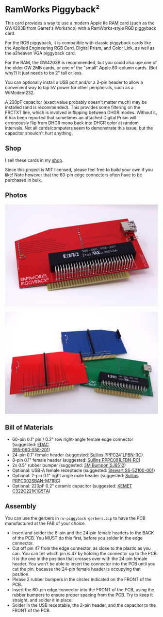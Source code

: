 # RamWorks Piggyback²

This card provides a way to use a modern Apple IIe RAM card (such as the GW4203B from Garret's Workshop) with a RamWorks-style RGB piggyback card.

For the RGB piggyback, it is compatible with classic piggyback cards like the Applied Engineering RGB Card, Digital Prism, and Color Link, as well as the a2heaven VGA piggyback card.

For the RAM, the GW4203B is recommended, but you could also use one of the older GW 2MB cards, or one of the "small" Apple 80-column cards. (But why?) It just needs to be 2" tall or less.

You can optionally install a USB port and/or a 2-pin header to allow a convenient way to tap 5V power for other peripherals, such as a WiModem232.

A 220pF capacitor (exact value probably doesn't matter much) may be installed (and is recommended). This provides some filtering on the FRCTXT line, which is involved in flipping between DHGR modes. Without it, it has been reported that sometimes an attached Digital Prism will erroneously flip from DHGR mono back into DHGR color at random intervals. Not all cards/computers seem to demonstrate this issue, but the capacitor shouldn't hurt anything.

## Shop

I sell these cards in my [shop](http://lexingtoninfosystems.com).

Since this project is MIT licensed, please feel free to build your own if you like! Note however that the 60-pin edge connectors often have to be purchased in bulk.

## Photos

![Photo of assembled card](photo1.jpg)

![Photo of 3 assembled cards, including back](photo2.jpg)

## Bill of Materials

* 60-pin 0.1" pin / 0.2" row right-angle female edge connector (suggested: [EDAC 	
395-060-558-201](https://www.digikey.com/en/products/detail/edac-inc/395-060-558-201/10885109))
* 24-pin 0.1" female header (suggested: [Sullins PPPC241LFBN-RC](https://www.digikey.com/en/products/detail/sullins-connector-solutions/PPPC241LFBN-RC/810196))
* 8-pin 0.1" female header (suggested: [Sullins PPPC081LFBN-RC](https://www.digikey.com/product-detail/en/sullins-connector-solutions/PPPC081LFBN-RC/S7041-ND/810180))
* 2x 0.5" rubber bumper (suggested: [3M Bumpon SJ6512](https://www.digikey.com/en/products/detail/3m/SJ6512/3866123))
* Optional: USB-A female receptacle (suggested: [Stewart SS-52100-001](https://www.digikey.com/en/products/detail/stewart-connector/SS-52100-001/7902377))
* Optional: 2-pin 0.1" right angle male header (suggested: [Sullins PRPC002SBAN-M71RC](https://www.digikey.com/en/products/detail/sullins-connector-solutions/PRPC002SBAN-M71RC/2775332))
* Optional: 220pF 0.2" ceramic capacitor (suggested: [KEMET C322C221K1G5TA](https://www.digikey.com/en/products/detail/kemet/C322C221K1G5TA/3726159))

## Assembly

You can use the gerbers in `rw-piggyback-gerbers.zip` to have the PCB manufactured at the FAB of your choice.

* Insert and solder the 8-pin and the 24-pin female headers to the BACK of the PCB. You MUST do this first, before you solder in the edge connector.
* Cut off pin 47 from the edge connector, as close to the plastic as you can. You can tell which pin is 47 by holding the connector up to the PCB. It is the one in the position that crosses over with the 24-pin female header. You won't be able to insert the connector into the PCB until you cut the pin, because the 24-pin female header is occupying that position.
* Please 2 rubber bumpers in the circles indicated on the FRONT of the PCB.
* Insert the 60-pin edge connector into the FRONT of the PCB, using the rubber bumpers to ensure proper spacing from the PCB. Try to keep it straight, and solder it in place.
* Solder in the USB receptable, the 2-pin header, and the capacitor to the FRONT of the PCB.
